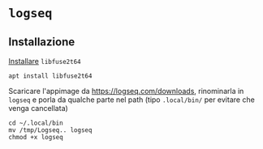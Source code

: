 # `logseq`

## Installazione
[Installare](https://github.com/AppImage/AppImageKit/wiki/FUSE) `libfuse2t64`
```
apt install libfuse2t64
```
Scaricare l'appimage da https://logseq.com/downloads, rinominarla in
`logseq` e porla da qualche parte nel path (tipo `.local/bin/` per
evitare che venga cancellata)

```
cd ~/.local/bin
mv /tmp/Logseq.. logseq
chmod +x logseq
```
